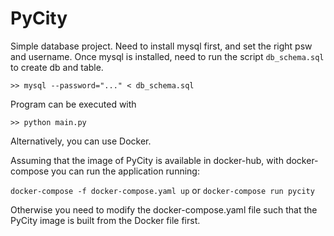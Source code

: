 # PyCity

Simple database project.
Need to install mysql first, and set the right psw and username.
Once mysql is installed, need to run the script `db_schema.sql` to create db and table.

`>> mysql --password="..." < db_schema.sql`

Program can be executed with 

`>> python main.py`


Alternatively, you can use Docker. 

Assuming that the image of PyCity is available in docker-hub, with docker-compose you can run the application running:

`docker-compose -f docker-compose.yaml up` or `docker-compose run pycity`

Otherwise you need to modify the docker-compose.yaml file such that the PyCity image is built from the Docker file first.



